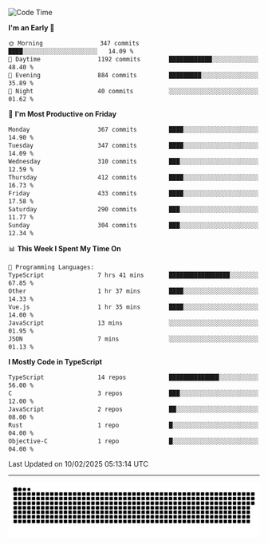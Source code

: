 <!--
<picture>
  <source
    srcset="https://github-readme-stats.vercel.app/api?username=kevinxft&show_icons=true&theme=dark"
    media="(prefers-color-scheme: dark)"
  />
  <source
    srcset="https://github-readme-stats.vercel.app/api?username=kevinxft&show_icons=true"
    media="(prefers-color-scheme: light), (prefers-color-scheme: no-preference)"
  />
  <img src="https://github-readme-stats.vercel.app/api?username=kevinxft&show_icons=true" />
</picture>
-->

<!--START_SECTION:waka-->
![Code Time](http://img.shields.io/badge/Code%20Time-3%2C072%20hrs%2052%20mins-blue)

**I'm an Early 🐤** 

```text
🌞 Morning                347 commits         ████░░░░░░░░░░░░░░░░░░░░░   14.09 % 
🌆 Daytime                1192 commits        ████████████░░░░░░░░░░░░░   48.40 % 
🌃 Evening                884 commits         █████████░░░░░░░░░░░░░░░░   35.89 % 
🌙 Night                  40 commits          ░░░░░░░░░░░░░░░░░░░░░░░░░   01.62 % 
```
📅 **I'm Most Productive on Friday** 

```text
Monday                   367 commits         ████░░░░░░░░░░░░░░░░░░░░░   14.90 % 
Tuesday                  347 commits         ████░░░░░░░░░░░░░░░░░░░░░   14.09 % 
Wednesday                310 commits         ███░░░░░░░░░░░░░░░░░░░░░░   12.59 % 
Thursday                 412 commits         ████░░░░░░░░░░░░░░░░░░░░░   16.73 % 
Friday                   433 commits         ████░░░░░░░░░░░░░░░░░░░░░   17.58 % 
Saturday                 290 commits         ███░░░░░░░░░░░░░░░░░░░░░░   11.77 % 
Sunday                   304 commits         ███░░░░░░░░░░░░░░░░░░░░░░   12.34 % 
```


📊 **This Week I Spent My Time On** 

```text
💬 Programming Languages: 
TypeScript               7 hrs 41 mins       █████████████████░░░░░░░░   67.85 % 
Other                    1 hr 37 mins        ████░░░░░░░░░░░░░░░░░░░░░   14.33 % 
Vue.js                   1 hr 35 mins        ████░░░░░░░░░░░░░░░░░░░░░   14.00 % 
JavaScript               13 mins             ░░░░░░░░░░░░░░░░░░░░░░░░░   01.95 % 
JSON                     7 mins              ░░░░░░░░░░░░░░░░░░░░░░░░░   01.13 % 
```

**I Mostly Code in TypeScript** 

```text
TypeScript               14 repos            ██████████████░░░░░░░░░░░   56.00 % 
C                        3 repos             ███░░░░░░░░░░░░░░░░░░░░░░   12.00 % 
JavaScript               2 repos             ██░░░░░░░░░░░░░░░░░░░░░░░   08.00 % 
Rust                     1 repo              █░░░░░░░░░░░░░░░░░░░░░░░░   04.00 % 
Objective-C              1 repo              █░░░░░░░░░░░░░░░░░░░░░░░░   04.00 % 
```




 Last Updated on 10/02/2025 05:13:14 UTC
<!--END_SECTION:waka-->

---

<picture>
  <source media="(prefers-color-scheme: dark)" srcset="https://raw.githubusercontent.com/kevinxft/kevinxft/output/github-contribution-grid-snake-dark.svg">
  <source media="(prefers-color-scheme: light)" srcset="https://raw.githubusercontent.com/kevinxft/kevinxft/output/github-contribution-grid-snake.svg">
  <img alt="github contribution grid snake animation" src="https://raw.githubusercontent.com/kevinxft/kevinxft/output/github-contribution-grid-snake.svg">
</picture>